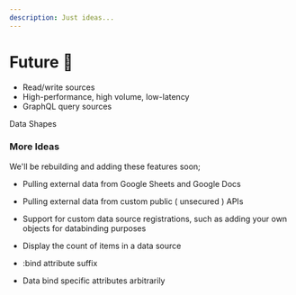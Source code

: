 ```yaml
---
description: Just ideas...
---
```


# Future 📝

* Read/write sources
* High-performance, high volume, low-latency
* GraphQL query sources&#x20;









Data Shapes&#x20;





### More Ideas&#x20;

We'll be rebuilding and adding these features soon;&#x20;

* Pulling external data from Google Sheets and Google Docs
* Pulling external data from custom public ( unsecured ) APIs&#x20;
* Support for custom data source registrations, such as adding your own objects for databinding purposes&#x20;
* Display the count of items in a data source



* :bind   attribute suffix&#x20;
* Data bind specific attributes arbitrarily &#x20;





